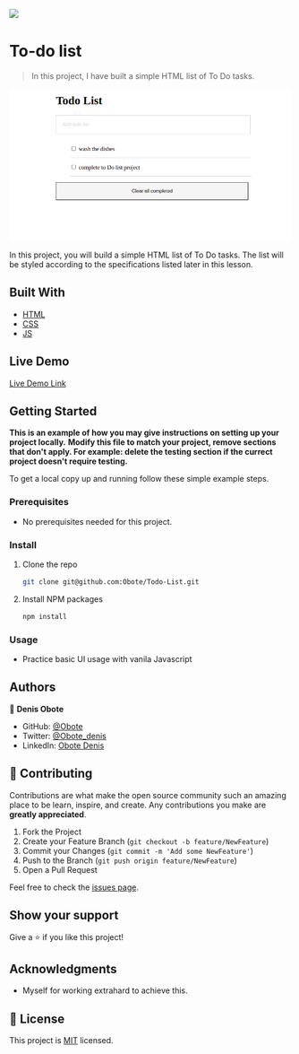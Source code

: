 ![](https://img.shields.io/badge/Microverse-blueviolet)

# To-do list

> In this project, I have built a simple HTML list of To Do tasks.

![screenshot](./app.png)

In this project, you will build a simple HTML list of To Do tasks. The list will be styled according to the specifications listed later in this lesson.

## Built With

- [HTML](https://www.w3schools.com/html/)
- [CSS](https://www.w3schools.com/css/)
- [JS](https://www.javascript.com/)


## Live Demo

[Live Demo Link](https://obote.github.io/Todos/)


## Getting Started

**This is an example of how you may give instructions on setting up your project locally.**
**Modify this file to match your project, remove sections that don't apply. For example: delete the testing section if the currect project doesn't require testing.**


To get a local copy up and running follow these simple example steps.

### Prerequisites

* No prerequisites needed for this project.
<!-- ### Setup -->

### Install

1. Clone the repo
   ```sh
   git clone git@github.com:Obote/Todo-List.git
   ```
2. Install NPM packages
   ```sh
   npm install
   ```

### Usage

* Practice basic UI usage with vanila Javascript

<!-- ### Deployment -->



## Authors

👤 **Denis Obote**

- GitHub: [@Obote](https://github.com/Obote)
- Twitter: [@Obote_denis](https://twitter.com/Obote_denis)
- LinkedIn: [Obote Denis](https://www.linkedin.com/in/obote-denis-9859a2a3/)



## 🤝 Contributing

Contributions are what make the open source community such an amazing place to be learn, inspire, and create. Any contributions you make are **greatly appreciated**.

1. Fork the Project
2. Create your Feature Branch (`git checkout -b feature/NewFeature`)
3. Commit your Changes (`git commit -m 'Add some NewFeature'`)
4. Push to the Branch (`git push origin feature/NewFeature`)
5. Open a Pull Request


Feel free to check the [issues page](../../issues/).

## Show your support

Give a ⭐️ if you like this project!

## Acknowledgments

- Myself for working extrahard to achieve this.

## 📝 License

This project is [MIT](./MIT.md) licensed.